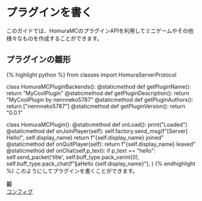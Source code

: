 # プラグインを書く
このガイドでは、HomuraMCのプラグインAPIを利用してミニゲームやその他様々なものを作成することができます。  
## プラグインの雛形
{% highlight python %}
from classes import HomuraServerProtocol

class HomuraMCPluginBackends():
	@staticmethod
	def getPluginName():
		return "MyCoolPlugin"
	@staticmethod
	def getPluginDescription():
		return "MyCoolPlugin by nennneko5787"
	@staticmethod
	def getPluginAuthors():
		return ["nennneko5787"]
	@staticmethod
	def getPluginVersion():
		return "0.0.1"

class HomuraMCPlugin():
	@staticmethod
	def onLoad():
		print("Loaded")
	@staticmethod
	def onJoinPlayer(self):
		self.factory.send_msg(f"[Server] Hello!", self.display_name)
		return f"{self.display_name} joined"
	@staticmethod
	def onQuitPlayer(self):
		return f"{self.display_name} leaved"
	@staticmethod
	def onChat(self,p_text):
		if p_text == "hello":
			self.send_packet('title',
					self.buff_type.pack_varint(0),
					self.buff_type.pack_chat(f"§aHello {self.display_name}"),
				)
{% endhighlight %}
このようにしてプラグインを書くことができます。
<div style="display: flex;">
	<div class="maeato">
		<b>前</b><br>
		<a href="/docs/jp/config/">コンフィグ</a>
	</div>
</div>